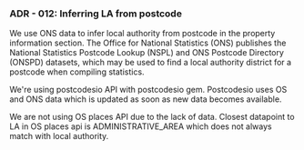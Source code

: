 ### ADR - 012: Inferring LA from postcode

We use ONS data to infer local authority from postcode in the property information section.
The Office for National Statistics (ONS) publishes the National Statistics 
Postcode Lookup (NSPL) and ONS Postcode Directory (ONSPD) datasets, 
which may be used to find a local authority district for a postcode when compiling statistics. 

We're using postcodesio API with postcodesio gem.
Postcodesio uses OS and ONS data which is updated as soon as new data becomes available.

We are not using OS places API due to the lack of data. 
Closest datapoint to LA in OS places api is ADMINISTRATIVE_AREA which does not always match with local authority.
